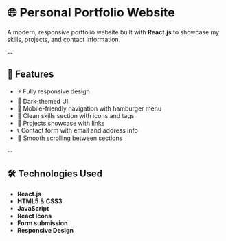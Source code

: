 # 🌐 Personal Portfolio Website

A modern, responsive portfolio website built with **React.js** to showcase my skills, projects, and contact information. 

<!--![Screenshot](./screenshot.png)  -->

--

## 🌟 Features

- ⚡ Fully responsive design
- 🎨 Dark-themed UI
- 📱 Mobile-friendly navigation with hamburger menu
- 🧠 Clean skills section with icons and tags
- 📂 Projects showcase with links
- 📞 Contact form with email and address info
- 🔗 Smooth scrolling between sections

--

## 🛠 Technologies Used

- **React.js** 
- **HTML5** & **CSS3**
- **JavaScript**
- **React Icons**
- **Form submission**
- **Responsive Design**






